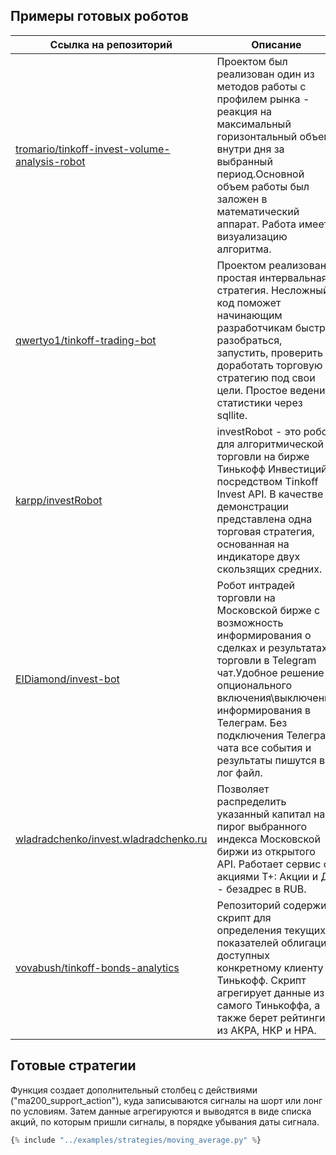 ## Примеры готовых роботов

| Ссылка на репозиторий                                            | Описание                                                                                                                                                                                                                                                                          |
|------------------------------------------------------------------|-----------------------------------------------------------------------------------------------------------------------------------------------------------------------------------------------------------------------------------------------------------------------------------|
| [tromario/tinkoff-invest-volume-analysis-robot](https://github.com/tromario/tinkoff-invest-volume-analysis-robot) | Проектом был реализован один из методов работы с профилем рынка - реакция на максимальный горизонтальный объем внутри дня за выбранный период.Основной объем работы был заложен в математический аппарат. Работа имеет визуализацию алгоритма.                                    |
| [qwertyo1/tinkoff-trading-bot](https://github.com/qwertyo1/tinkoff-trading-bot)                 | Проектом реализована простая интервальная стратегия. Несложный код поможет начинающим разработчикам быстро разобраться, запустить, проверить и доработать торговую стратегию под свои цели. Простое ведение статистики через sqllite.                                             |
| [karpp/investRobot](https://github.com/karpp/investRobot)                             | investRobot - это робот для алгоритмической торговли на бирже Тинькофф Инвестиций посредством Tinkoff Invest API. В качестве демонстрации представлена одна торговая стратегия, основанная на индикаторе двух скользящих средних.                                                 |
| [EIDiamond/invest-bot](https://github.com/EIDiamond/invest-bot)                          | Робот интрадей торговли на Московской бирже с возможность информирования о сделках и результатах торговли в Telegram чат.Удобное решение опционального включения\выключения информирования в Телеграм. Без подключения Телеграм чата все события и результаты пишутся в лог файл. |
| [wladradchenko/invest.wladradchenko.ru](https://github.com/wladradchenko/invest.wladradchenko.ru)                          | Позволяет распределить указанный капитал на пирог выбранного индекса Московской биржи из открытого API. Работает сервис с акциями Т+: Акции и ДР - безадрес в RUB. |
| [vovabush/tinkoff-bonds-analytics](https://github.com/vovabush/tinkoff-bonds-analytics)                          | Репозиторий содержит скрипт для определения текущих показателей облигаций, доступных конкретному клиенту Тинькофф. Скрипт агрегирует данные из самого Тинькоффа, а также берет рейтинги из АКРА, НКР и НРА. |


## Готовые стратегии

Функция создает дополнительный столбец с действиями ("ma200_support_action"), куда записываются сигналы на шорт или лонг по условиям.
Затем данные агрегируются и выводятся в виде списка акций, по которым пришли сигналы, в порядке убывания даты сигнала.
~~~python
{% include "../examples/strategies/moving_average.py" %}
~~~
